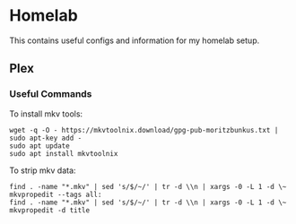# Homelab

This contains useful configs and information for my homelab setup.

## Plex

### Useful Commands

To install mkv tools:

```
wget -q -O - https://mkvtoolnix.download/gpg-pub-moritzbunkus.txt | sudo apt-key add -
sudo apt update
sudo apt install mkvtoolnix
```

To strip mkv data:

```
find . -name "*.mkv" | sed 's/$/~/' | tr -d \\n | xargs -0 -L 1 -d \~ mkvpropedit --tags all:
find . -name "*.mkv" | sed 's/$/~/' | tr -d \\n | xargs -0 -L 1 -d \~ mkvpropedit -d title
```
